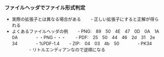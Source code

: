 
### ファイルヘッダでファイル形式判定

- 実際の拡張子とは異なる場合がある
　　- 正しい拡張子にすると正解が得られる
- よくあるファイルヘッダの例
　　- PNG:　89　50　4E　47　0D　0A　1A　0A
　　　　- ・PNG・・・
　　- PDF:　25　50　44　46　2d　31　2e　34
　　　　- %PDF-1.4
　　- ZIP:　04　03　4b　50
　　　　- PK34
　　　　- リトルエンディアンなので逆順になる
